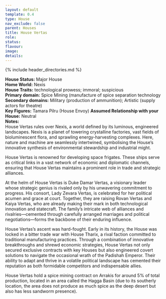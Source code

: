 ```yaml
---
layout: default
template: 0.4
type: House
nav_exclude: false
parent: Houses
title: House Vertas
role: 
status: 
flavour: 
image: 
details:
---
```


{% include header_directories.md %}

**House Status:** Major House  
**Home World:** Nexis  
**House Traits:** technological prowess; immoral; suspicious  
**Primary domain:** Spice Mining (manufacture of spice separation technology  
**Secondary domains:** Military (production of ammunition); Artistic (supply actors for theatre)  
**Key Figures:** Tamara Pilru (House Envoy) 
**Assumed Relationship with your House:** Neutral  
**Notes:**  
House Vertas rules over Nexis, a world defined by its luminous, engineered landscapes. Nexis is a planet of towering crystalline factories, vast fields of bioluminescent flora, and sprawling energy-harvesting complexes. Here, nature and machine are seamlessly intertwined, symbolising the House’s innovative synthesis of environmental stewardship and industrial might.  

House Vertas is renowned for developing space frigates. These ships serve as critical links in a vast network of economic and diplomatic channels, ensuring that House Vertas maintains a prominent role in trade and strategic alliances.  

At the helm of House Vertas is Duke Damar Vertas, a visionary leader whose strategic genius is rivaled only by his unwavering commitment to progress. His consort, Lady Zevara Vertas, is celebrated for her political acumen and grace at court. Together, they are raising Rovan Vertas and Kaiya Vertas, who are already making their mark in both technological innovation and statecraft. The family’s intricate web of alliances and rivalries—cemented through carefully arranged marriages and political negotiations—forms the backbone of their enduring influence.  

House Vertas’s ascent was hard-fought. Early in its history, the House was locked in a bitter trade war with House Tharix, a rival faction committed to traditional manufacturing practices. Through a combination of innovative breakthroughs and shrewd economic strategies, House Vertas not only secured exclusive contracts with key Houses but also engineered covert solutions to navigate the occasional wrath of the Padishah Emperor. Their ability to adapt and thrive in a volatile political landscape has cemented their reputation as both formidable competitors and indispensable allies.  
 
House Vertas hold a spice mining contract on Arrakis for around 5% of total production, located in an area called the Hagga Basin (due to its southerly location, the area does not produce as much spice as the deep desert but also has less sandworm presence).  